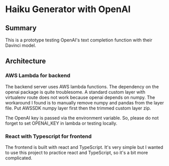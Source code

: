 # Haiku Generator with OpenAI

## Summary
This is a prototype testing OpenAI's text completion function with their Davinci model.

## Architecture

### AWS Lambda for backend
The backend server uses AWS lambda functions. The dependency on the openai package is quite troublesome.
A standard custom layer with virtualenv route does not work because openai depends on numpy.
The workaround I found is to manually remove numpy and pandas from the layer file. Put AWSSDK numpy layer first
then the trimmed custom layer zip. 

The OpenAI key is passed via the environment variable. So, please do not forget to set OPENAI_KEY in lambda or
testing locally.

### React with Typescript for frontend
The frontend is built with react and TypeScript. It's very simple but I wanted to use this project to practice react and TypeScript, so it's a bit more complicated.
